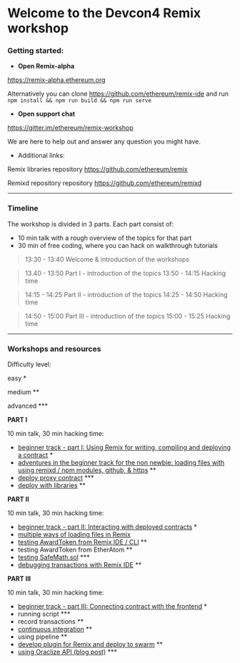# Welcome to the Devcon4 Remix workshop


### Getting started:

 - **Open Remix-alpha**
 
https://remix-alpha.ethereum.org

Alternatively you can clone https://github.com/ethereum/remix-ide and run `npm install && npm run build && npm run serve`

 - **Open support chat**
 
https://gitter.im/ethereum/remix-workshop

We are here to help out and answer any question you might have.

 - Additional links:
 
Remix libraries repository https://github.com/ethereum/remix

Remixd repository repository https://github.com/ethereum/remixd


---
### Timeline

The workshop is divided in 3 parts.
Each part consist of:
  - 10 min talk with a rough overview of the topics for that part
  - 30 min of free coding, where you can hack on walkthrough tutorials
 
  >13:30 - 13:40 Welcome & introduction of the workshops
 
 
  
  >13.40 - 13:50 Part I - introduction of the topics
  13:50 - 14:15 Hacking time
 
  
  >14:15 - 14:25 Part II - introduction of the topics
  14:25 - 14:50 Hacking time
 
  
  >14:50 - 15:00 Part III - introduction of the topics
  15:00 - 15:25 Hacking time 
 

---
### Workshops and resources 

Difficulty level:

easy *

medium ** 

advanced ***

**PART I**

  10 min talk, 30 min hacking time:
- [beginner track - part I: Using Remix for writing, compiling and deploying a contract](https://github.com/ethereum/remix-workshops/blob/master/basicDeployment/part1) *
- [adventures in the beginner track for the non newbie: loading files with using remixd / npm modules, github, & https](https://github.com/ethereum/remix-workshops/tree/master/loading_via_npm_github_plugin) **
- [deploy proxy contract](https://github.com/ethereum/remix-workshops/tree/master/proxyContractAwardToken) *** 
- [deploy with libraries](https://github.com/ethereum/remix-workshops/tree/master/deployWithLibraries) **
  
**PART II**

  10 min talk, 30 min hacking time:
- [beginner track - part II: Interacting with deployed contracts](https://github.com/ethereum/remix-workshops/blob/master/basicDeployment/part2) *
- [multiple ways of loading files in Remix](https://github.com/ethereum/remix-workshops/tree/master/loading_via_npm_github_plugin)
- [testing AwardToken from Remix IDE / CLI](https://github.com/ethereum/remix-workshops/tree/master/unitTesting) **
- testing AwardToken from EtherAtom **
- [testing SafeMath.sol](https://github.com/ethereum/remix-workshops/tree/master/unitTesting/SafeMath) ***
- [debugging transactions with Remix IDE](https://github.com/ethereum/remix-workshops/tree/master/debuggingLiveTransactions) **
   
**PART III**

  10 min talk, 30 min hacking time:
- [beginner track - part III: Connecting contract with the frontend](https://github.com/ethereum/remix-workshops/blob/master/basicDeployment/part3) *
- running script ***
- record transactions **
- [continuous integration](https://github.com/ethereum/remix-workshops/tree/master/continuousIntegration) **
- using pipeline **
- [develop plugin for Remix and deploy to swarm](https://github.com/ethereum/remix-workshops/tree/master/simplePlugin) **
- [using Oraclize API (blog post)](https://medium.com/coinmonks/using-apis-in-your-ethereum-smart-contract-with-oraclize-95656434292e) ***
   
